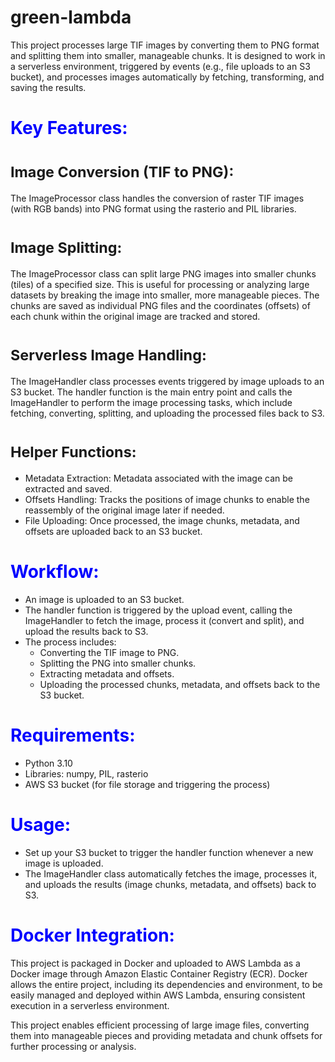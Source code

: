# green-lambda
This project processes large TIF images by converting them to PNG format and splitting them into smaller, manageable chunks. 
It is designed to work in a serverless environment, triggered by events (e.g., file uploads to an S3 bucket),
 and processes images automatically by fetching, transforming, and saving the results.
 
# <span style="color: blue;">**Key Features:**</span>

# <sub>Image Conversion (TIF to PNG):</sub>


The ImageProcessor class handles the conversion of raster TIF images (with RGB bands) 
into PNG format using the rasterio and PIL libraries.

# <sub>Image Splitting:</sub>


The ImageProcessor class can split large PNG images into smaller chunks (tiles) of a specified size.
This is useful for processing or analyzing large datasets by breaking the image into smaller, more manageable pieces.
The chunks are saved as individual PNG files and the coordinates (offsets) of each chunk within the original image are tracked and stored.

# <sub>Serverless Image Handling:</sub>


The ImageHandler class processes events triggered by image uploads to an S3 bucket.
The handler function is the main entry point and calls the ImageHandler to perform the image processing tasks, 
which include fetching, converting, splitting, and uploading the processed files back to S3.

# <sub>Helper Functions:</sub>


- Metadata Extraction: Metadata associated with the image can be extracted and saved. <br>
- Offsets Handling: Tracks the positions of image chunks to enable the reassembly of the original image later if needed.<br>
- File Uploading: Once processed, the image chunks, metadata, and offsets are uploaded back to an S3 bucket.<br>

# <span style="color: blue;">**Workflow:**</span>

- An image is uploaded to an S3 bucket.
- The handler function is triggered by the upload event, calling the ImageHandler to fetch the image, process it (convert and split), and upload the results back to S3.
- The process includes:
   - Converting the TIF image to PNG.
   - Splitting the PNG into smaller chunks.
   - Extracting metadata and offsets.
   - Uploading the processed chunks, metadata, and offsets back to the S3 bucket.
   

# <span style="color: blue;">**Requirements:**</span>
  - Python 3.10
  - Libraries: numpy, PIL, rasterio
  - AWS S3 bucket (for file storage and triggering the process)   
  

# <span style="color: blue;">**Usage:**</span>
 - Set up your S3 bucket to trigger the handler function whenever a new image is uploaded.
 - The ImageHandler class automatically fetches the image, processes it, and uploads the results (image chunks, metadata, and offsets) back to S3.  

# <span style="color: blue;">**Docker Integration:**</span>

This project is packaged in Docker and uploaded to AWS Lambda as a Docker image through Amazon Elastic Container Registry (ECR). Docker allows the entire project, 
including its dependencies and environment, to be easily managed and deployed within AWS Lambda, ensuring consistent execution in a serverless environment.

This project enables efficient processing of large image files, converting them into manageable pieces and providing metadata and chunk offsets for further processing or analysis.


 

